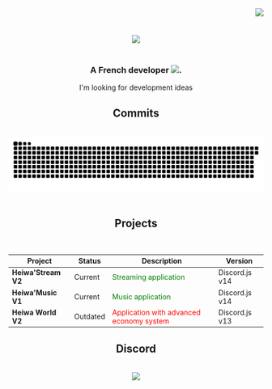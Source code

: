 <div align="right">
  <img src="https://visitor-badge.laobi.icu/badge?page_id=heiwafr" />
</div>

<div>
<br/>
<br/>
<div align="center"><img src="https://raw.githubusercontent.com/heiwafr/heiwafr/main/banner.png"/></div>
<br/>
<h3 align="center">A French developer <img src="https://cdn.discordapp.com/emojis/1233113759103451207.webp" alt="." width="20" height="20"/></h3>
<div align="center">I'm looking for development ideas</div>

<div align="center">
  <h2>Commits</h2>
</div>
<br>
<div align="center">
  <img alt="snake eating my contributions" src="https://raw.githubusercontent.com/heiwafr/heiwafr/output/github-contribution-grid-snake-dark.svg#gh-dark-mode-only" />
  <br/><br/>
</div>

<div align="center">
  <h2>Projects</h2>
  <br/>
  <table>
    <thead>
      <tr>
        <th>Project</th>
        <th>Status</th>
        <th>Description</th>
        <th>Version</th>
      </tr>
    </thead>
    <tbody>
      <tr>
        <td><strong>Heiwa'Stream V2</strong></td>
        <td>Current</td>
        <td><span style="color:green">Streaming application</span></td>
        <td>Discord.js v14</td>
      </tr>
      <tr>
        <td><strong>Heiwa'Music V1</strong></td>
        <td>Current</td>
        <td><span style="color:green">Music application</span></td>
        <td>Discord.js v14</td>
      </tr>
      <tr>
        <td><strong>Heiwa World V2</strong></td>
        <td>Outdated</td>
        <td><span style="color:red">Application with advanced economy system</span></td>
        <td>Discord.js v13</td>
      </tr>
    </tbody>
  </table>
</div>

<div align="center">
  <h2>Discord</h2>
</div>
<br>
<div align="center">
  <a href="https://discord.com/users/1086606341990256650">
  <img src="https://lanyard.cnrad.dev/api/1086606341990256650?animated=true&idleMessage=Probably%20touching%20the%20sky" />
  </a>
  <br/><br/><br/>
</div>
